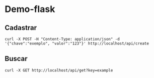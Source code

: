 # Demo-flask

## Cadastrar

`curl -X POST -H "Content-Type: application/json" -d '{"chave":"exemplo", "valor":"123"}' http://localhost/api/create`

## Buscar

`curl -X GET http://localhost/api/get?key=example`

